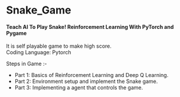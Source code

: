 # Snake_Game
####  Teach AI To Play Snake! Reinforcement Learning With PyTorch and Pygame
It is self playable game to make high score. <br>
Coding Language: Pytorch


Steps in Game :- <br>
- Part 1: Basics of Reinforcement Learning and Deep Q Learning. <br>
- Part 2: Environment setup and implement the Snake game. <br>
- Part 3: Implementing a agent that controls the game.
